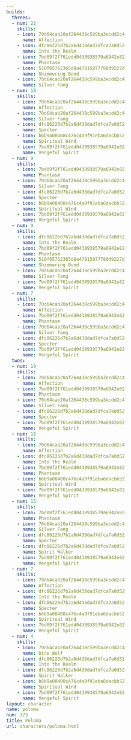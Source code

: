 ```yaml
---
builds:
  threes:
  - num: 22
    skills:
    - icon: 70d64cab20af264438c599ba3ecdd2c4
      name: Affection
    - icon: dfc86226d7b2a6d438dad7dfca7a0d52
      name: Into the Realm
    - icon: 7bd09f2f761edd0438938579a6942e82
      name: Phantasm
    - icon: 510f65762365d8a47815877780d9227d
      name: Shimmering Bond
    - icon: 70d64cab20af264438c599ba3ecdd2c4
      name: Silver Fang
  - num: 18
    skills:
    - icon: 70d64cab20af264438c599ba3ecdd2c4
      name: Affection
    - icon: 70d64cab20af264438c599ba3ecdd2c4
      name: Silver Fang
    - icon: dfc86226d7b2a6d438dad7dfca7a0d52
      name: Specter
    - icon: b6b9a08408c476c4a9f91eba6dacbb52
      name: Spiritual Wind
    - icon: 7bd09f2f761edd0438938579a6942e82
      name: Vengeful Spirit
  - num: 9
    skills:
    - icon: 7bd09f2f761edd0438938579a6942e82
      name: Phantasm
    - icon: 70d64cab20af264438c599ba3ecdd2c4
      name: Silver Fang
    - icon: dfc86226d7b2a6d438dad7dfca7a0d52
      name: Specter
    - icon: b6b9a08408c476c4a9f91eba6dacbb52
      name: Spiritual Wind
    - icon: 7bd09f2f761edd0438938579a6942e82
      name: Vengeful Spirit
  - num: 9
    skills:
    - icon: dfc86226d7b2a6d438dad7dfca7a0d52
      name: Into the Realm
    - icon: 7bd09f2f761edd0438938579a6942e82
      name: Phantasm
    - icon: 510f65762365d8a47815877780d9227d
      name: Shimmering Bond
    - icon: 70d64cab20af264438c599ba3ecdd2c4
      name: Silver Fang
    - icon: 7bd09f2f761edd0438938579a6942e82
      name: Vengeful Spirit
  - num: 7
    skills:
    - icon: 70d64cab20af264438c599ba3ecdd2c4
      name: Affection
    - icon: 7bd09f2f761edd0438938579a6942e82
      name: Phantasm
    - icon: 70d64cab20af264438c599ba3ecdd2c4
      name: Silver Fang
    - icon: dfc86226d7b2a6d438dad7dfca7a0d52
      name: Specter
    - icon: 7bd09f2f761edd0438938579a6942e82
      name: Vengeful Spirit
  twos:
  - num: 19
    skills:
    - icon: 70d64cab20af264438c599ba3ecdd2c4
      name: Affection
    - icon: 7bd09f2f761edd0438938579a6942e82
      name: Phantasm
    - icon: 70d64cab20af264438c599ba3ecdd2c4
      name: Silver Fang
    - icon: dfc86226d7b2a6d438dad7dfca7a0d52
      name: Specter
    - icon: 7bd09f2f761edd0438938579a6942e82
      name: Vengeful Spirit
  - num: 18
    skills:
    - icon: 70d64cab20af264438c599ba3ecdd2c4
      name: Affection
    - icon: dfc86226d7b2a6d438dad7dfca7a0d52
      name: Into the Realm
    - icon: 7bd09f2f761edd0438938579a6942e82
      name: Phantasm
    - icon: b6b9a08408c476c4a9f91eba6dacbb52
      name: Spiritual Wind
    - icon: 7bd09f2f761edd0438938579a6942e82
      name: Vengeful Spirit
  - num: 15
    skills:
    - icon: 7bd09f2f761edd0438938579a6942e82
      name: Phantasm
    - icon: 70d64cab20af264438c599ba3ecdd2c4
      name: Silver Fang
    - icon: dfc86226d7b2a6d438dad7dfca7a0d52
      name: Specter
    - icon: dfc86226d7b2a6d438dad7dfca7a0d52
      name: Spirit Walker
    - icon: 7bd09f2f761edd0438938579a6942e82
      name: Vengeful Spirit
  - num: 7
    skills:
    - icon: 70d64cab20af264438c599ba3ecdd2c4
      name: Affection
    - icon: dfc86226d7b2a6d438dad7dfca7a0d52
      name: Into the Realm
    - icon: dfc86226d7b2a6d438dad7dfca7a0d52
      name: Specter
    - icon: b6b9a08408c476c4a9f91eba6dacbb52
      name: Spiritual Wind
    - icon: 7bd09f2f761edd0438938579a6942e82
      name: Vengeful Spirit
  - num: 4
    skills:
    - icon: 70d64cab20af264438c599ba3ecdd2c4
      name: Dire Wolf
    - icon: dfc86226d7b2a6d438dad7dfca7a0d52
      name: Into the Realm
    - icon: dfc86226d7b2a6d438dad7dfca7a0d52
      name: Spirit Walker
    - icon: b6b9a08408c476c4a9f91eba6dacbb52
      name: Spiritual Wind
    - icon: 7bd09f2f761edd0438938579a6942e82
      name: Vengeful Spirit
layout: character
name: poloma
num: 173
title: Poloma
url: characters/poloma.html
...
```

